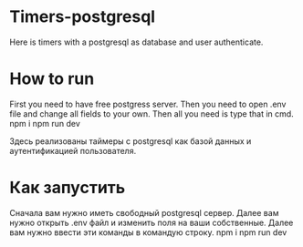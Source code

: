 # Timers-postgresql

  Here is timers with a postgresql as database and user authenticate.
# How to run
  First you need to have free postgress server. Then you need to open .env file and change all fields to your own.
  Then all you need is type that in cmd.
    npm i
    npm run dev

  Здесь реализованы таймеры с postgresql как базой данных и аутентификацией пользователя.
  
# Как запустить
  Сначала вам нужно иметь свободный postgresql сервер. Далее вам нужно открыть .env файл и изменить поля на ваши собственные.
  Далее вам нужно ввести эти команды в командую строку.
    npm i
    npm run dev
